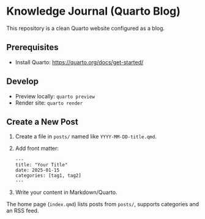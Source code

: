 # Knowledge Journal (Quarto Blog)

This repository is a clean Quarto website configured as a blog.

## Prerequisites
- Install Quarto: https://quarto.org/docs/get-started/

## Develop
- Preview locally: `quarto preview`
- Render site: `quarto render`

## Create a New Post
1. Create a file in `posts/` named like `YYYY-MM-DD-title.qmd`.
2. Add front matter:

   ```
   ---
   title: "Your Title"
   date: 2025-01-15
   categories: [tag1, tag2]
   ---
   ```

3. Write your content in Markdown/Quarto.

The home page (`index.qmd`) lists posts from `posts/`, supports categories and an RSS feed.
